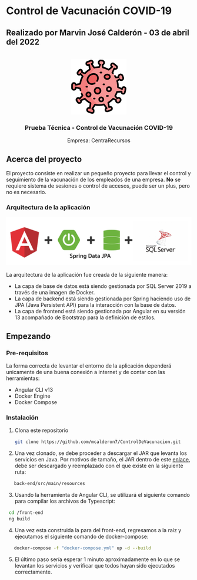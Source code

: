 # Control de Vacunación COVID-19
## Realizado por Marvin José Calderón - 03 de abril del 2022

<!-- PROJECT LOGO -->
<br />
<div align="center">
  <a href="">
    <img src="img/coronavirus.png" alt="Logo" width="150" height="150">
  </a>
  <h3 align="center">Prueba Técnica - Control de Vacunación COVID-19</h3>
  <p align="center">
    Empresa: CentraRecursos
  </p>
</div>

<!-- ABOUT THE PROJECT -->
## Acerca del proyecto

El proyecto consiste en realizar un pequeño proyecto para llevar el control y seguimiento de la vacunación de los empleados de una empresa. **No** se requiere sistema de sesiones o control de accesos, puede ser un plus, pero no es necesario.

### Arquitectura de la aplicación

<div align="center">
  <a href="">
    <img src="img/arquitectura-app.png" alt="Logo">
  </a>
</div>

La arquitectura de la aplicación fue creada de la siguiente manera:

* La capa de base de datos está siendo gestionada por SQL Server 2019 a través de una imagen de Docker.
* La capa de backend está siendo gestionada por Spring haciendo uso de JPA (Java Persistent API) para la interacción con la base de datos.
* La capa de frontend está siendo gestionada por Angular en su versión 13 acompañado de Bootstrap para la definición de estilos.


<!-- GETTING STARTED -->
## Empezando

### Pre-requisitos

La forma correcta de levantar el entorno de la aplicación dependerá unicamente de una buena conexión a internet y de contar con las herramientas:

* Angular CLI v13
* Docker Engine
* Docker Compose

### Instalación

1. Clona este repositorio
   ```sh
   git clone https://github.com/mcalderon7/ControlDeVacunacion.git
   ```
2. Una vez clonado, se debe proceder a descargar el JAR que levanta los servicios en Java.  Por motivos de tamaño, el JAR dentro de este [enlace](https://www.markdownguide.org/extended-syntax#heading-ids), debe ser descargado y reemplazado con el que existe en la siguiente ruta:

```sh
   back-end/src/main/resources
```

3. Usando la herramienta de Angular CLI, se utilizará el siguiente comando para compilar los archivos de Typescript:

  ```sh
   cd /front-end
   ng build
   ```
4. Una vez esta construida la para del front-end, regresamos a la raiz y ejecutamos el siguiente comando de docker-compose:
```sh
   docker-compose -f "docker-compose.yml" up -d --build
   ```
5. El último paso sería esperar 1 minuto aproximadamente en lo que se levantan los servicios y verificar que todos hayan sido ejecutados correctamente.